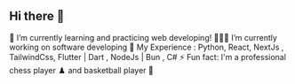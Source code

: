 ## Hi there 👋
🌱 I’m currently learning and practicing web developing!
👨🏻‍💻 I’m currently working on software developing
🌟 My Experience : Python, React, NextJs , TailwindCss, Flutter | Dart , NodeJs | Bun , C#
⚡ Fun fact: I'm a professional chess player ♟️ and basketball player 🏀

<!--
**ParsaProg/ParsaProg** is a ✨ _special_ ✨ repository because its `README.md` (this file) appears on your GitHub profile.

Here are some ideas to get you started:

- 🔭 I’m currently working on ...
- 🌱 I’m currently learning ...
- 👯 I’m looking to collaborate on ...
- 🤔 I’m looking for help with ...
- 💬 Ask me about ...
- 📫 How to reach me: ...
- 😄 Pronouns: ...
- ⚡ Fun fact: ...
-->
